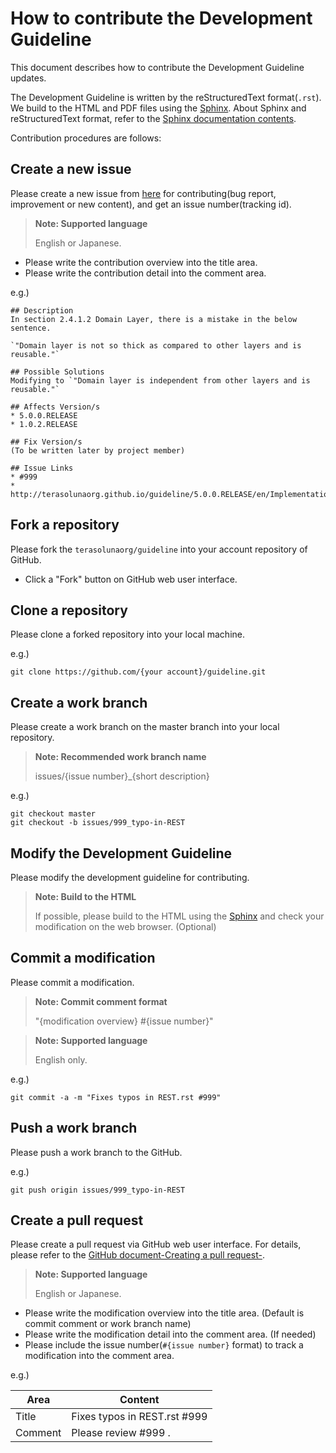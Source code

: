# How to contribute the Development Guideline

This document describes how to contribute the Development Guideline updates.

The Development Guideline is written by the reStructuredText format(`.rst`).
We build to the HTML and PDF files using the [Sphinx](http://sphinx-doc.org/index.html).
About Sphinx and reStructuredText format, refer to the [Sphinx documentation contents](http://sphinx-doc.org/contents.html).

Contribution procedures are follows:


## Create a new issue

Please create a new issue from [here](https://github.com/terasolunaorg/guideline/issues/new) for contributing(bug report, improvement or new content), and get an issue number(tracking id).

> **Note: Supported language**
>
> English or Japanese.

* Please write the contribution overview into the title area.
* Please write the contribution detail into the comment area.

 e.g.)
 ```
 ## Description
 In section 2.4.1.2 Domain Layer, there is a mistake in the below sentence.

 `"Domain layer is not so thick as compared to other layers and is reusable."`

 ## Possible Solutions
 Modifying to `"Domain layer is independent from other layers and is reusable."`

 ## Affects Version/s
 * 5.0.0.RELEASE
 * 1.0.2.RELEASE

 ## Fix Version/s
 (To be written later by project member)

 ## Issue Links
 * #999
 * http://terasolunaorg.github.io/guideline/5.0.0.RELEASE/en/ImplementationAtEachLayer/DomainLayer.html
 ```

## Fork a repository

Please fork the `terasolunaorg/guideline` into your account repository of GitHub.

* Click a "Fork" button on GitHub web user interface.


## Clone a repository

Please clone a forked repository into your local machine.


e.g.)

```
git clone https://github.com/{your account}/guideline.git
```


## Create a work branch

Please create a work branch on the master branch into your local repository.

> **Note: Recommended work branch name**
>
> issues/{issue number}_{short description}

e.g.)

```
git checkout master
git checkout -b issues/999_typo-in-REST
```


## Modify the Development Guideline

Please modify the development guideline for contributing.

> **Note: Build to the HTML**
>
> If possible, please build to the HTML using the [Sphinx](http://sphinx-doc.org/index.html) and check your modification on the web browser. (Optional)



## Commit a modification

Please commit a modification.

> **Note: Commit comment format**
>
> "{modification overview} #{issue number}"

> **Note: Supported language**
>
> English only.

e.g.)

```
git commit -a -m "Fixes typos in REST.rst #999"
```


## Push a work branch

Please push a work branch to the GitHub.

e.g.)

```
git push origin issues/999_typo-in-REST
```


## Create a pull request

Please create a pull request via GitHub web user interface.
For details, please refer to the [GitHub document-Creating a pull request-](https://help.github.com/articles/creating-a-pull-request/).

> **Note: Supported language**
>
> English or Japanese.

* Please write the modification overview into the title area. (Default is commit comment or work branch name)
* Please write the modification detail into the comment area. (If needed)
* Please include the issue number(`#{issue number}` format) to track a modification into the comment area.

e.g.)

| Area | Content |
| ----- | --------- |
| Title | Fixes typos in REST.rst #999 |
| Comment | Please review #999 . |
